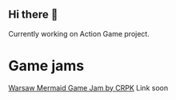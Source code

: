## Hi there 👋

Currently working on Action Game project.


# Game jams

[Warsaw Mermaid Game Jam by CRPK](https://crpk.pl/wydarzenia/zapraszamy-na-kolejny-game-jam-crpk)
Link soon

<!--
**dudusteo/dudusteo** is a ✨ _special_ ✨ repository because its `README.md` (this file) appears on your GitHub profile.

Here are some ideas to get you started:

- 🔭 I’m currently working on ...
- 🌱 I’m currently learning ...
- 👯 I’m looking to collaborate on ...
- 🤔 I’m looking for help with ...
- 💬 Ask me about ...
- 📫 How to reach me: ...
- 😄 Pronouns: ...
- ⚡ Fun fact: ...
-->
